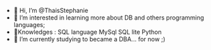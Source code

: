 - 👋 Hi, I’m @ThaisStephanie
- 👀 I’m interested in learning more about DB and others 
programming languages; 
- 🌱Knowledges : 
SQL language
MySql
SQL lite
Python
- 💞️ I’m currently studying to became a DBA... for now ;)

<!---
ThaisStephanie/ThaisStephanie is a ✨ special ✨ repository because its `README.md` (this file) appears on your GitHub profile.
You can click the Preview link to take a look at your changes.
--->
